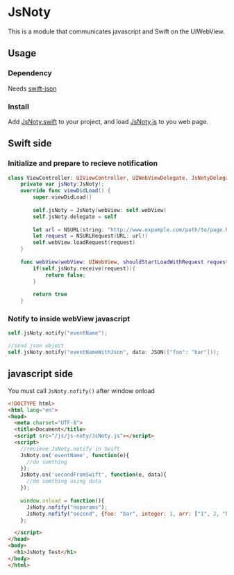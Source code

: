 # JsNoty

This is a module that communicates javascript and Swift on the UIWebView.

## Usage

### Dependency

Needs [swift-json](https://github.com/dankogai/swift-json)

### Install

Add [JsNoty.swift](https://github.com/gomo/JsNoty/blob/master/JsNoty/JsNoty.swift) to your project, and load [JsNoty.js](https://github.com/gomo/JsNoty/blob/master/JsNoty/js/JsNoty.js) to you web page.

## Swift side

### Initialize and prepare to recieve notification

```swift
class ViewController: UIViewController, UIWebViewDelegate, JsNotyDelegate {
    private var jsNoty:JsNoty!;
    override func viewDidLoad() {
        super.viewDidLoad()
        
        self.jsNoty = JsNoty(webView: self.webView)
        self.jsNoty.delegate = self
        
        let url = NSURL(string: "http://www.expample.com/path/to/page.html")
        let request = NSURLRequest(URL: url!)
        self.webView.loadRequest(request)
    }
    
    func webView(webView: UIWebView, shouldStartLoadWithRequest request: NSURLRequest, navigationType: UIWebViewNavigationType) -> Bool {
        if(self.jsNoty.receive(request)){
            return false;
        }
        
        return true
    }
```

### Notify to inside webView javascript

```swift
self.jsNoty.notify("eventName");

//send json object
self.jsNoty.notify("eventNameWithJson", data: JSON(["foo": "bar"]));
```

## javascript side

You must call `JsNoty.nofify()` after window onload

```html
<!DOCTYPE html>
<html lang="en">
<head>
  <meta charset="UTF-8">
  <title>Document</title>
  <script src="/js/js-noty/JsNoty.js"></script>
  <script>
    //recieve JsNoty.notify in Swift
    JsNoty.on('eventName', function(e){
      //do somthing
    });
    JsNoty.on('secondFromSwift', function(e, data){
      //do somthing using data
    });
    
    window.onload = function(){
      JsNoty.nofify("noparams");
      JsNoty.nofify("second", {foo: "bar", integer: 1, arr: ["1", 2, "hoge"]});
    };

  </script>
</head>
<body>
  <h1>JsNoty Test</h1>
</body>
</html>
```
